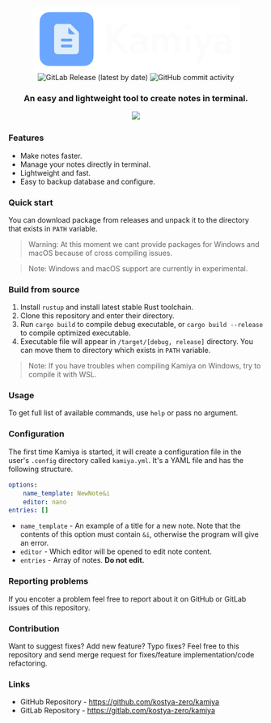 <div align="center" style="text-align:center">
    <picture>
        <source media="(prefers-color-scheme: dark)" srcset="imgs/banner-dark.png">
        <source media="(prefers-color-scheme: light)" srcset="imgs/banner-light.png">
        <img alt="Kamiya Banner" height="128" src="imgs/banner-dark.png">
    </picture>
    <div align="center">
        <img alt="GitLab Release (latest by date)" src="https://img.shields.io/gitlab/v/release/kostya-zero/kamiya?style=flat">
        <img alt="GitHub commit activity" src="https://img.shields.io/github/commit-activity/w/kostya-zero/kamiya?style=flat">
    </div>
    <h3>An easy and lightweight tool to create notes in terminal.</h3>
    <a href="https://asciinema.org/a/584606" target="_blank"><img src="https://asciinema.org/a/584606.svg"></a>
</div>

### Features

- Make notes faster.
- Manage your notes directly in terminal.
- Lightweight and fast.
- Easy to backup database and configure.

### Quick start

You can download package from releases and unpack it to the directory that exists in `PATH` variable.

> Warning: At this moment we cant provide packages for Windows and macOS because of cross compiling issues.

> Note: Windows and macOS support are currently in experimental.

### Build from source

1. Install `rustup` and install latest stable Rust toolchain.
2. Clone this repository and enter their directory.
3. Run `cargo build` to compile debug executable, or `cargo build --release` to compile optimized executable.
4. Executable file will appear in `/target/[debug, release]` directory. You can move them to directory which exists in `PATH` variable.

> Note: If you have troubles when compiling Kamiya on Windows, try to compile it with WSL.

### Usage

To get full list of available commands, use `help` or pass no argument.

### Configuration

The first time Kamiya is started, it will create a configuration file in the user's `.config` directory called `kamiya.yml`.
It's a YAML file and has the following structure.

```yml
options:
    name_template: NewNote&i
    editor: nano
entries: []
```
- `name_template` - An example of a title for a new note. Note that the contents of this option must contain `&i`, otherwise the program will give an error.
- `editor` - Which editor will be opened to edit note content.
- `entries` - Array of notes. **Do not edit.**

### Reporting problems

If you encoter a problem feel free to report about it on GitHub or GitLab issues of this repository.

### Contribution

Want to suggest fixes? Add new feature? Typo fixes?
Feel free to this repository and send merge request for fixes/feature implementation/code refactoring.

### Links

- GitHub Repository - https://github.com/kostya-zero/kamiya
- GitLab Repository - https://gitlab.com/kostya-zero/kamiya


